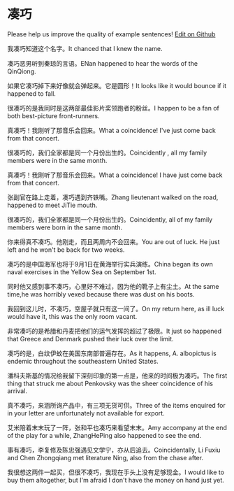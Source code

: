 # 凑巧

Please help us improve the quality of example sentences! [Edit on Github](https://github.com/jiyushe/jiyu-example-sentence-source/blob/main/chinese/couqiao.md)

<p><span class="chinese">我凑巧知道这个名字。</span><span class="english">It chanced that I knew the name.</span></p>

<p><span class="chinese">凑巧恶男听到秦琼的言语。</span><span class="english">ENan happened to hear the words of the QinQiong.</span></p>

<p><span class="chinese">如果它凑巧掉下来好像就会弹起来。它是圆形！</span><span class="english">It looks like it would bounce if it happened to fall.</span></p>

<p><span class="chinese">很凑巧的是我同时是这两部最佳影片奖领跑者的粉丝。</span><span class="english">I happen to be a fan of both best-picture front-runners.</span></p>

<p><span class="chinese">真凑巧！我刚听了那音乐会回来。</span><span class="english">What a coincidence! I've just come back from that concert.</span></p>

<p><span class="chinese">很凑巧的，我们全家都是同一个月份出生的。</span><span class="english">Coincidently , all my family members were in the same month.</span></p>

<p><span class="chinese">真凑巧！我刚听了那音乐会回来。</span><span class="english">What a coincidence! I have just come back from that concert.</span></p>

<p><span class="chinese">张副官在路上走着，凑巧遇到齐铁嘴。</span><span class="english">Zhang lieutenant walked on the road, happened to meet JiTie mouth.</span></p>

<p><span class="chinese">很凑巧的，我们全家都是同一个月份出生的。</span><span class="english">Coincidently, all of my family members were born in the same month.</span></p>

<p><span class="chinese">你来得真不凑巧。他刚走，而且两周内不会回来。</span><span class="english">You are out of luck. He just left and he won't be back for two weeks.</span></p>

<p><span class="chinese">凑巧的是中国海军也将于9月1日在黄海举行实兵演练。</span><span class="english">China began its own naval exercises in the Yellow Sea on September 1st.</span></p>

<p><span class="chinese">同时他又感到事不凑巧，心里好不难过，因为他的靴子上有尘土。</span><span class="english">At the same time,he was horribly vexed because there was dust on his boots.</span></p>

<p><span class="chinese">我回到这儿时，不凑巧，空屋子就只有这一间了。</span><span class="english">On my return here, as ill luck would have it, this was the only room vacant.</span></p>

<p><span class="chinese">非常凑巧的是希腊和丹麦把他们的运气发挥的超过了极限。</span><span class="english">It just so happened that Greece and Denmark pushed their luck over the limit.</span></p>

<p><span class="chinese">凑巧的是，白纹伊蚊在美国东南部普遍存在。</span><span class="english">As it happens, A. albopictus is endemic throughout the southeastern United States.</span></p>

<p><span class="chinese">潘科夫斯基的情况给我留下深刻印象的第一点是，他来的时间极为凑巧。</span><span class="english">The first thing that struck me about Penkovsky was the sheer coincidence of his arrival.</span></p>

<p><span class="chinese">真不凑巧，来涵所询产品中，有三项无货可供。</span><span class="english">Three of the items enquired for in your letter are unfortunately not available for export.</span></p>

<p><span class="chinese">艾米陪着末末玩了一阵，张和平也凑巧来看望末末。</span><span class="english">Amy accompany at the end of the play for a while, ZhangHePing also happened to see the end.</span></p>

<p><span class="chinese">事有凑巧，李复修及陈忠强遇见文学宁，亦从后追去。</span><span class="english">Coincidentally, Li Fuxiu and Chen Zhongqiang met literature Ning, also from the chase after.</span></p>

<p><span class="chinese">我很想这两件一起买，但很不凑巧，我现在手头上没有足够现金。</span><span class="english">I would like to buy them altogether, but I'm afraid I don't have the money on hand just yet.</span></p>


